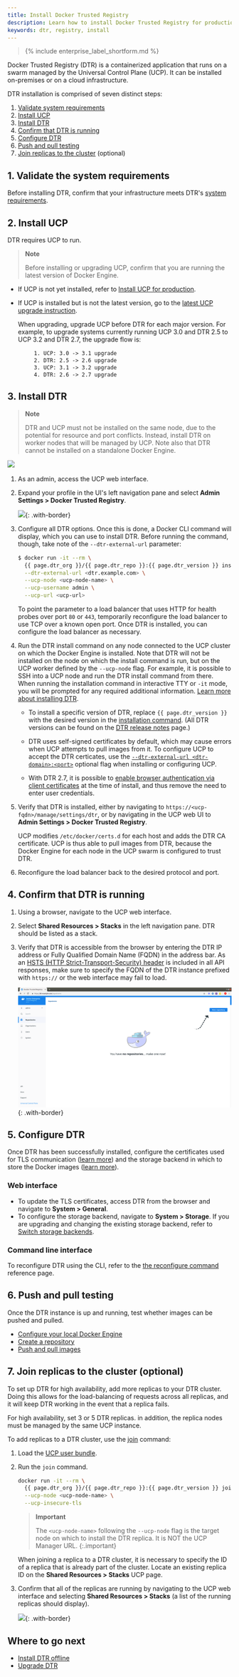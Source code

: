 ```yaml
---
title: Install Docker Trusted Registry
description: Learn how to install Docker Trusted Registry for production.
keywords: dtr, registry, install
---
```


>{% include enterprise_label_shortform.md %}

Docker Trusted Registry (DTR) is a containerized application that runs on a
swarm managed by the Universal Control Plane (UCP). It can be installed
on-premises or on a cloud infrastructure.

DTR installation is comprised of seven distinct steps:

  1. [Validate system requirements](validate-the-system-requirements)
  2. [Install UCP](install-ucp)
  3. [Install DTR](install-dtr)
  4. [Confirm that DTR is running](confirm-that-dtr-is-running)
  5. [Configure DTR](configure-dtr)
  6. [Push and pull testing](push-and-pull-testing)
  7. [Join replicas to the cluster](join-replicas-top-the-cluster) (optional)

## 1. Validate the system requirements

Before installing DTR, confirm that your infrastructure meets DTR's [system requirements](./system-requirements).

## 2. Install UCP

DTR requires UCP to run.

>**Note**
>
>Before installing or upgrading UCP, confirm that you are running the latest version of Docker Engine.

*  If UCP is not yet installed, refer to [Install UCP for production](/ee/ucp/admin/install/).
*  If UCP is installed but is not the latest version, go to the [latest UCP upgrade instruction](/ee/ucp/admin/install/upgrade/).

    When upgrading, upgrade UCP before DTR for each major version. For example, to upgrade systems currently running UCP 3.0 and DTR 2.5 to UCP 3.2 and DTR 2.7, the upgrade flow is:

            1. UCP: 3.0 -> 3.1 upgrade
            2. DTR: 2.5 -> 2.6 upgrade
            3. UCP: 3.1 -> 3.2 upgrade
            4. DTR: 2.6 -> 2.7 upgrade

## 3. Install DTR

>**Note**
>
> DTR and UCP must not be installed on the same node, due to the potential for resource and port conflicts. Instead, install DTR on worker nodes that will be managed by UCP. Note also that DTR cannot be installed on a standalone Docker Engine.

![](../../images/install-dtr-1.svg)

1. As an admin, access the UCP web interface.

2. Expand your profile in the UI's left navigation pane and select **Admin Settings > Docker Trusted Registry**.

    ![](../../images/install-dtr-2.png){: .with-border}

3. Configure all DTR options. Once this is done, a Docker CLI command will display, which you can use to install DTR. Before running the command, though, take note of the `--dtr-external-url` parameter:

      ```bash
      $ docker run -it --rm \
        {{ page.dtr_org }}/{{ page.dtr_repo }}:{{ page.dtr_version }} install \
        --dtr-external-url <dtr.example.com> \
        --ucp-node <ucp-node-name> \
        --ucp-username admin \
        --ucp-url <ucp-url>
      ```

    To point the parameter to a load balancer that uses HTTP for health probes over port `80` or `443`, temporarily reconfigure the load balancer to use TCP over a known open port. Once DTR is installed, you can configure the load balancer as necessary.

4. Run the DTR install command on any node connected to the UCP cluster on which the Docker Engine is installed. Note that DTR will not be installed on the node on which the install command is run, but on the UCP worker defined by the `--ucp-node` flag. For example, it is possible to SSH into a UCP node and run the DTR install command from there. When running the installation command in interactive TTY or `-it` mode, you will be prompted for any required additional information. [Learn more about installing DTR](/reference/dtr/2.7/cli/install/).

    * To install a specific version of DTR, replace `{{ page.dtr_version }}` with the  desired version in the [installation command](#step-3-install-dtr). (All DTR versions can be found on the [DTR release notes](/ee/dtr/release-notes/) page.)

    * DTR uses self-signed certificates by default, which may cause errors when UCP attempts to pull images from it. To configure UCP to accept the DTR  certicates, use the [`--dtr-external-url <dtr-domain>:<port>`](/reference/dtr/2.7/cli/install/) optional flag when installing or configuring UCP.

    * With DTR 2.7, it is possible to [enable browser authentication via client
    certificates](/ee/enable-client-certificate-authentication/) at the time of install, and thus remove the need to enter user credentials.

5. Verify that DTR is installed, either by navigating to `https://<ucp-fqdn>/manage/settings/dtr`, or by navigating in the UCP web UI to **Admin Settings > Docker Trusted Registry**.

    UCP modifies `/etc/docker/certs.d` for each host and adds the DTR CA certificate. UCP is thus able to pull images from DTR, because the Docker Engine for each node in the UCP swarm is configured to trust DTR.

6. Reconfigure the load balancer back to the desired protocol and port.


## 4. Confirm that DTR is running

1. Using a browser, navigate to the UCP web interface.

2. Select **Shared Resources > Stacks** in the left navigation pane. DTR should be listed as a stack.

3. Verify that DTR is accessible from the browser by entering the DTR IP address or Fully Qualified Domain Name (FQDN) in the address bar. As an [HSTS (HTTP Strict-Transport-Security) header](https://en.wikipedia.org/wiki/HTTP_Strict_Transport_Security) is included in all API responses, make sure to specify the FQDN of the DTR instance prefixed with `https://` or the web interface may fail to load.

    ![](../../images/create-repository-1.png){: .with-border}


## 5. Configure DTR

Once DTR has been successfully installed, configure the certificates used for TLS communication ([learn more](../configure/use-your-own-tls-certificates.md)) and the storage backend in which to store the Docker images ([learn more](../configure/external-storage/index.md)).

### Web interface

  * To update the TLS certificates, access DTR from the browser and navigate to **System > General**.
  * To configure the storage backend, navigate to **System > Storage**. If you are upgrading and changing the existing storage backend, refer to [Switch storage backends](/ee/dtr/admin/configure/external-storage/storage-backend-migration/).

### Command line interface

  To reconfigure DTR using the CLI, refer to the [the reconfigure command](/reference/dtr/2.7/cli/reconfigure/) reference page.

## 6. Push and pull testing

Once the DTR instance is up and running, test whether images can be pushed and pulled.

* [Configure your local Docker Engine](../../user/access-dtr/index.md)
* [Create a repository](../../user/manage-images/index.md)
* [Push and pull images](../../user/manage-images/pull-and-push-images.md)

## 7. Join replicas to the cluster (optional)

To set up DTR for high availability, add more replicas to your DTR cluster. Doing this allows for the load-balancing of requests across all replicas, and it will keep DTR working in the event that a replica fails.

For high availability, set 3 or 5 DTR replicas. in addition, the replica nodes must be managed by the same UCP instance.

To add replicas to a DTR cluster, use the [join](/reference/dtr/2.7/cli/join/) command:

1. Load the [UCP user bundle](/ee/ucp/user-access/cli/#use-client-certificates).

2.  Run the `join` command.

    ```bash
    docker run -it --rm \
      {{ page.dtr_org }}/{{ page.dtr_repo }}:{{ page.dtr_version }} join \
      --ucp-node <ucp-node-name> \
      --ucp-insecure-tls
    ```

    > **Important**
    >
    > The `<ucp-node-name>` following the `--ucp-node` flag is the target node on which to install the DTR replica. It is NOT the UCP Manager URL.
    {:.important}

    When joining a replica to a DTR cluster, it is necessary to specify the
    ID of a replica that is already part of the cluster. Locate an
    existing replica ID on the **Shared Resources > Stacks** UCP page.

3. Confirm that all of the replicas are running by navigating to the UCP web interface and selecting **Shared Resources > Stacks** (a list of the running replicas should display).

    ![](../../images/install-dtr-6.png){: .with-border}

## Where to go next

- [Install DTR offline](install-offline.md)
- [Upgrade DTR](../upgrade.md)
